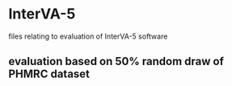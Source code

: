# InterVA-5
files relating to evaluation of InterVA-5 software
## evaluation based on 50% random draw of PHMRC dataset
